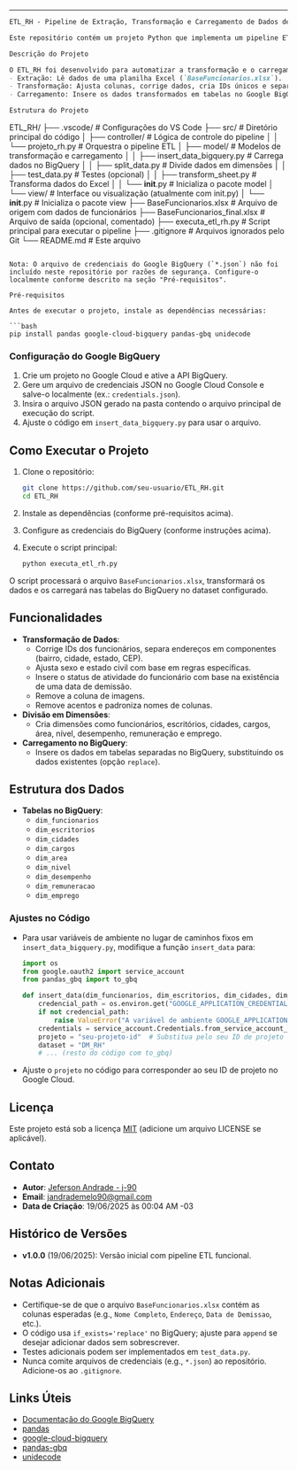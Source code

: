 ---

```markdown
ETL_RH - Pipeline de Extração, Transformação e Carregamento de Dados de Recursos Humanos

Este repositório contém um projeto Python que implementa um pipeline ETL (Extract, Transform, Load) para processar dados de recursos humanos a partir de uma planilha Excel e carregá-los em um banco de dados no Google BigQuery. O projeto organiza os dados em dimensões para análise eficiente, como funcionários, escritórios, cargos e desempenho.

Descrição do Projeto

O ETL_RH foi desenvolvido para automatizar a transformação e o carregamento de dados de uma base de funcionários em um formato estruturado, adequado para análise de dados. O pipeline realiza as seguintes etapas:
- Extração: Lê dados de uma planilha Excel (`BaseFuncionarios.xlsx`).
- Transformação: Ajusta colunas, corrige dados, cria IDs únicos e separa informações como endereços em dimensões (bairro, cidade, estado, etc.).
- Carregamento: Insere os dados transformados em tabelas no Google BigQuery para armazenamento e análise.

Estrutura do Projeto

```
ETL_RH/
├── .vscode/                         # Configurações do VS Code
├── src/                             # Diretório principal do código
│   ├── controller/                  # Lógica de controle do pipeline
│   │   └── projeto_rh.py            # Orquestra o pipeline ETL
│   ├── model/                       # Modelos de transformação e carregamento
│   │   ├── insert_data_bigquery.py  # Carrega dados no BigQuery
│   │   ├── split_data.py            # Divide dados em dimensões
│   │   ├── test_data.py             # Testes (opcional)
│   │   ├── transform_sheet.py       # Transforma dados do Excel
│   │   └── __init__.py              # Inicializa o pacote model
│   └── view/                        # Interface ou visualização (atualmente com init.py)
│       └── __init__.py              # Inicializa o pacote view
├── BaseFuncionarios.xlsx            # Arquivo de origem com dados de funcionários
├── BaseFuncionarios_final.xlsx      # Arquivo de saída (opcional, comentado)
├── executa_etl_rh.py                # Script principal para executar o pipeline
├── .gitignore                       # Arquivos ignorados pelo Git
└── README.md                        # Este arquivo
```

Nota: O arquivo de credenciais do Google BigQuery (`*.json`) não foi incluído neste repositório por razões de segurança. Configure-o localmente conforme descrito na seção "Pré-requisitos".

Pré-requisitos

Antes de executar o projeto, instale as dependências necessárias:

```bash
pip install pandas google-cloud-bigquery pandas-gbq unidecode
```

### Configuração do Google BigQuery
1. Crie um projeto no Google Cloud e ative a API BigQuery.
2. Gere um arquivo de credenciais JSON no Google Cloud Console e salve-o localmente (ex.: `credentials.json`).
3. Insira o arquivo JSON gerado na pasta contendo o arquivo principal de execução do script.
4. Ajuste o código em `insert_data_bigquery.py` para usar o arquivo.

## Como Executar o Projeto

1. Clone o repositório:
   ```bash
   git clone https://github.com/seu-usuario/ETL_RH.git
   cd ETL_RH
   ```

2. Instale as dependências (conforme pré-requisitos acima).

3. Configure as credenciais do BigQuery (conforme instruções acima).

4. Execute o script principal:
   ```bash
   python executa_etl_rh.py
   ```

O script processará o arquivo `BaseFuncionarios.xlsx`, transformará os dados e os carregará nas tabelas do BigQuery no dataset configurado.

## Funcionalidades

- **Transformação de Dados**: 
  - Corrige IDs dos funcionários, separa endereços em componentes (bairro, cidade, estado, CEP).
  - Ajusta sexo e estado civil com base em regras específicas.
  - Insere o status de atividade do funcionário com base na existência de uma data de demissão.
  - Remove a coluna de imagens.
  - Remove acentos e padroniza nomes de colunas.
- **Divisão em Dimensões**: 
  - Cria dimensões como funcionários, escritórios, cidades, cargos, área, nível, desempenho, remuneração e emprego.
- **Carregamento no BigQuery**: 
  - Insere os dados em tabelas separadas no BigQuery, substituindo os dados existentes (opção `replace`).

## Estrutura dos Dados

- **Tabelas no BigQuery**:
  - `dim_funcionarios`
  - `dim_escritorios`
  - `dim_cidades`
  - `dim_cargos`
  - `dim_area`
  - `dim_nivel`
  - `dim_desempenho`
  - `dim_remuneracao`
  - `dim_emprego`

### Ajustes no Código
- Para usar variáveis de ambiente no lugar de caminhos fixos em `insert_data_bigquery.py`, modifique a função `insert_data` para:
  ```python
  import os
  from google.oauth2 import service_account
  from pandas_gbq import to_gbq

  def insert_data(dim_funcionarios, dim_escritorios, dim_cidades, dim_cargos, dim_area, dim_nivel, dim_desempenho, dim_remuneracao, dim_emprego):
      credencial_path = os.environ.get("GOOGLE_APPLICATION_CREDENTIALS")
      if not credencial_path:
          raise ValueError("A variável de ambiente GOOGLE_APPLICATION_CREDENTIALS não está configurada.")
      credentials = service_account.Credentials.from_service_account_file(credencial_path)
      projeto = "seu-projeto-id"  # Substitua pelo seu ID de projeto
      dataset = "DM_RH"
      # ... (resto do código com to_gbq)
  ```
- Ajuste o `projeto` no código para corresponder ao seu ID de projeto no Google Cloud.

## Licença

Este projeto está sob a licença [MIT](LICENSE) (adicione um arquivo LICENSE se aplicável).

## Contato

- **Autor**: [Jeferson Andrade - j-90](https://github.com/j-90)
- **Email**: jandrademelo90@gmail.com
- **Data de Criação**: 19/06/2025 às 00:04 AM -03

## Histórico de Versões

- **v1.0.0** (19/06/2025): Versão inicial com pipeline ETL funcional.

## Notas Adicionais

- Certifique-se de que o arquivo `BaseFuncionarios.xlsx` contém as colunas esperadas (e.g., `Nome Completo`, `Endereço`, `Data de Demissao`, etc.).
- O código usa `if_exists='replace'` no BigQuery; ajuste para `append` se desejar adicionar dados sem sobrescrever.
- Testes adicionais podem ser implementados em `test_data.py`.
- Nunca comite arquivos de credenciais (e.g., `*.json`) ao repositório. Adicione-os ao `.gitignore`.

## Links Úteis

- [Documentação do Google BigQuery](https://cloud.google.com/bigquery/docs)
- [pandas](https://pandas.pydata.org/)
- [google-cloud-bigquery](https://cloud.google.com/python/docs/reference/bigquery/latest)
- [pandas-gbq](https://pandas-gbq.readthedocs.io/)
- [unidecode](https://pypi.org/project/Unidecode/)
```
